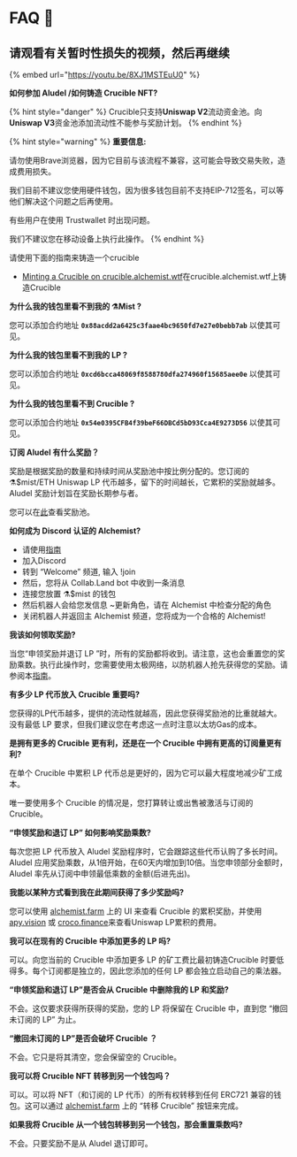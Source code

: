 # FAQ 📖

## **请观看有关暂时性损失的视频，然后再继续**

{% embed url="https://youtu.be/8XJ1MSTEuU0" %}

**如何参加 Aludel /如何铸造 Crucible NFT?**

{% hint style="danger" %}
Crucible只支持**Uniswap V2**流动资金池。向**Uniswap V3**资金池添加流动性不能参与奖励计划。
{% endhint %}

{% hint style="warning" %}
**重要信息:**

请勿使用Brave浏览器，因为它目前与该流程不兼容，这可能会导致交易失败，造成费用损失。

我们目前不建议您使用硬件钱包，因为很多钱包目前不支持EIP-712签名，可以等他们解决这个问题之后再使用。

有些用户在使用 Trustwallet 时出现问题。

我们不建议您在移动设备上执行此操作。
{% endhint %}

请使用下面的指南来铸造一个crucible

* [Minting a Crucible on crucible.alchemist.wtf](guides-crucible.alchemist.wtf/)在crucible.alchemist.wtf上铸造Crucible

**为什么我的钱包里看不到我的 ⚗️Mist ?**

您可以添加合约地址 **`0x88acdd2a6425c3faae4bc9650fd7e27e0bebb7ab`** 以使其可见。

**为什么我的钱包里看不到我的 LP ?**

您可以添加合约地址 **`0xcd6bcca48069f8588780dfa274960f15685aee0e`** 以使其可见。

**为什么我的钱包里看不到 Crucible ?**

您可以添加合约地址 **`0x54e0395CFB4f39beF66DBCd5bD93Cca4E9273D56`** 以使其可见。

**订阅 Aludel 有什么奖励？**

奖励是根据奖励的数量和持续时间从奖励池中按比例分配的。您订阅的⚗️$mist/ETH Uniswap LP 代币越多，留下的时间越长，它累积的奖励就越多。 Aludel 奖励计划旨在奖励长期参与者。

您可以在[此](https://etherscan.io/address/0x04108d6e9a51bec5170f8fd953a156cf754ba541)查看奖励池。

**如何成为 Discord 认证的 Alchemist?**

* 请使用[指南](https://alchemist-docs.gitbook.io/alchemist/crucible/how-to-become-a-certified-alchemist-on-discord)
* 加入Discord
* 转到 “Welcome” 频道, 输入 !join
* 然后，您将从 Collab.Land bot 中收到一条消息
* 连接您放置 ⚗️$mist 的钱包
* 然后机器人会给您发信息 ~更新角色，请在 Alchemist 中检查分配的角色
* 关闭机器人并返回主 Alchemist 频道，您将成为一个合格的 Alchemist!

**我该如何领取奖励?**

当您“申领奖励并退订 LP ”时，所有的奖励都将收到。请注意，这也会重置您的奖励乘数。执行此操作时，您需要使用太极网络，以防机器人抢先获得您的奖励。请参阅本[指南](https://hackmd.io/@alchemistcoin/B1fqdbTUd)。

**有多少 LP 代币放入 Crucible 重要吗?**

您获得的LP代币越多，提供的流动性就越高，因此您获得奖励池的比重就越大。没有最低 LP 要求，但我们建议您在考虑这一点时注意以太坊Gas的成本。

**是拥有更多的 Crucible 更有利，还是在一个 Crucible 中拥有更高的订阅量更有利?**

在单个 Crucible 中累积 LP 代币总是更好的，因为它可以最大程度地减少矿工成本。

唯一要使用多个 Crucible 的情况是，您打算转让或出售被激活与订阅的 Crucible。

**“申领奖励和退订 LP” 如何影响奖励乘数?**

每次您把 LP 代币放入 Aludel 奖励程序时，它会跟踪这些代币认购了多长时间。 Aludel 应用奖励乘数，从1倍开始，在60天内增加到10倍。当您申领部分金额时，Aludel 率先从订阅中申领最低乘数的金额\(后进先出\)。

**我能以某种方式看到我在此期间获得了多少奖励吗?**

您可以使用 [alchemist.farm](https://alchemist.farm) 上的 UI 来查看 Crucible 的累积奖励，并使用 [apy.vision](https://apy.vision/) 或 [croco.finance](https://croco.finance/)来查看Uniswap LP累积的费用。

**我可以在现有的 Crucible 中添加更多的 LP 吗?**

可以。向您当前的 Crucible 中添加更多 LP 的矿工费比最初铸造Crucible 时要低得多。每个订阅都是独立的，因此您添加的任何 LP 都会独立启动自己的乘法器。

**“申领奖励和退订 LP”是否会从 Crucible 中删除我的 LP 和奖励?**

不会。这仅要求获得所获得的奖励，您的 LP 将保留在 Crucible 中，直到您 “撤回未订阅的 LP” 为止。

**“撤回未订阅的 LP”是否会破坏 Crucible ？**

不会。它只是将其清空，您会保留空的 Crucible。

**我可以将 Crucible NFT 转移到另一个钱包吗？**

可以。可以将 NFT（和订阅的 LP 代币）的所有权转移到任何 ERC721 兼容的钱包。这可以通过 [alchemist.farm](https://alchemist.farm/) 上的 “转移 Crucible” 按钮来完成。

**如果我将 Crucible 从一个钱包转移到另一个钱包，那会重置乘数吗?**

不会。只要奖励不是从 Aludel 退订即可。

